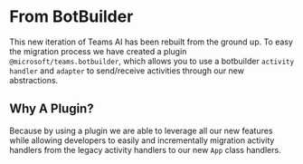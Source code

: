 # From BotBuilder

This new iteration of Teams AI has been rebuilt from the ground up. To easy the migration process
we have created a plugin `@microsoft/teams.botbuilder`, which allows you to use a botbuilder `activity handler`
and `adapter` to send/receive activities through our new abstractions.

## Why A Plugin?

Because by using a plugin we are able to leverage all our new features while allowing developers to easily and incrementally
migration activity handlers from the legacy activity handlers to our new `App` class handlers.